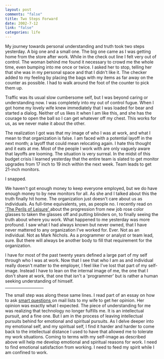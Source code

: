 ```yaml
--- 
layout: post
comments: "false"
title: Two Steps Forward
date: 2002-7-12
link: "false"
categories: life
---
```

My journey towards personal understanding and truth took two steps yesterday. A big one and a small one. The big one came as I was getting home from the store after work. While in the check out line I felt very out of control. The woman behind me found it necessary to crowd me the whole time, even bumping into me once or twice. I asked her to stop, telling her that she was in my personal space and that I didn't like it. The checker added to my feeling by placing the bags with my items as far away on the counter as possible. I had to walk around the foot of the counter to pick them up.

Traffic was its usual slow cumbersome self, but I was beyond caring or understanding now. I was completely into my out of control fugue. When I got home my lovely wife knew immediately that I was loaded for bear and started a dialog. Neither of us likes it when I am like this, and she has the courage to open the ball so I can get whatever off my chest. This works for us, as we never make it about the other.

The realization I got was that my image of who I was at work, and what I mean to that organization is false. I am faced with a potential layoff in the next month; a layoff that could mean relocating again. I hate this thought and it eats at me. Most of the people I work with are only vaguely aware that layoffs are looming. The situation is very surreal. In the midst of this budget crisis I learned yesterday that the entire team is slated to get monitor upgrades from 17 inch to 19 inch within the next week. Team leads to get 21-inch monitors.

I snapped.

We haven't got enough money to keep everyone employed, but we do have enough money to by new monitors for all. As she and I talked about this the truth finally hit home. The organization just doesn't care about us as individuals. As full-time equivalents, yes, as people no. I recently read on <a href="http://www.perilsofleisure.com/archive/000509.html#000509">'The Perils of Leisure' </a>about the progression from new job rose color glasses to taken the glasses off and putting blinders on, to finally seeing the truth about where you work. What happened to me yesterday was more profound. I saw what I had always known but never owned, that I have never mattered to any organization I've worked for. Ever. Not as an individual. Not as Mark Nichols. As a programmer or analyst or team lead, sure. But there will always be another body to fill that requirement for the organization.

I have for most of the past twenty years defined a large part of my self through who I was at work. Now that I see that who I am as and individual really doesn't matter to the employer, I feel like I've lost that part of my self-image. Instead I have to lean on the internal image of me, the one that I don't share at work, that one that isn't a 'programmer' but is rather a human seeking understanding of himself.

<hr width="25%" />The small step was along these same lines. I read part of an essay on how to ask <a href="http://www.tuxedo.org/~esr/faqs/smart-questions.html">smart questions </a>on mail lists to my wife to get her opinion. Her opinion was exactly what I expected. The piece of understanding for me was realizing that technology no longer fulfills me. It is an intellectual pursuit, and a fine one. But I am in the process of leaving intellectual pursuits behind for emotional and spiritual pursuits. As I delve deeper into my emotional self, and my spiritual self, I find it harder and harder to come back to the intellectual distance I used to have that allowed me to tolerate my work situations. Coming to terms with my self-image as described above will help me develop emotional and spiritual reasons for work. I need to find emotional satisfaction from working. I need to feed my spirit while I am confined to work.
